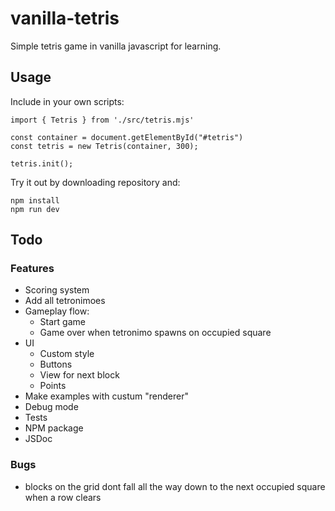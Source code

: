 # vanilla-tetris
Simple tetris game in vanilla javascript for learning.

## Usage
Include in your own scripts:
```
import { Tetris } from './src/tetris.mjs'

const container = document.getElementById("#tetris")
const tetris = new Tetris(container, 300);

tetris.init();
```
Try it out by downloading repository and:
```
npm install
npm run dev
```

## Todo
### Features
* Scoring system
* Add all tetronimoes
* Gameplay flow:
    * Start game
    * Game over when tetronimo spawns on occupied square
* UI
    * Custom style
    * Buttons
    * View for next block
    * Points
* Make examples with custum "renderer"
* Debug mode
* Tests
* NPM package
* JSDoc

### Bugs
* blocks on the grid dont fall all the way down to the next occupied square when a row clears
